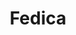 ---
blog: https://fedica.com/blog
facebook: https://facebook.com/fedicahq
instagram: https://instagram.com/fedicahq
linkedin: http://linkedin.com/company/fedicahq
logohandle: fedica
sort: fedica
title: Fedica
twitter: https://x.com/fedicahq
website: https://fedica.com/
youtube: https://youtube.com/@fedicahq
---